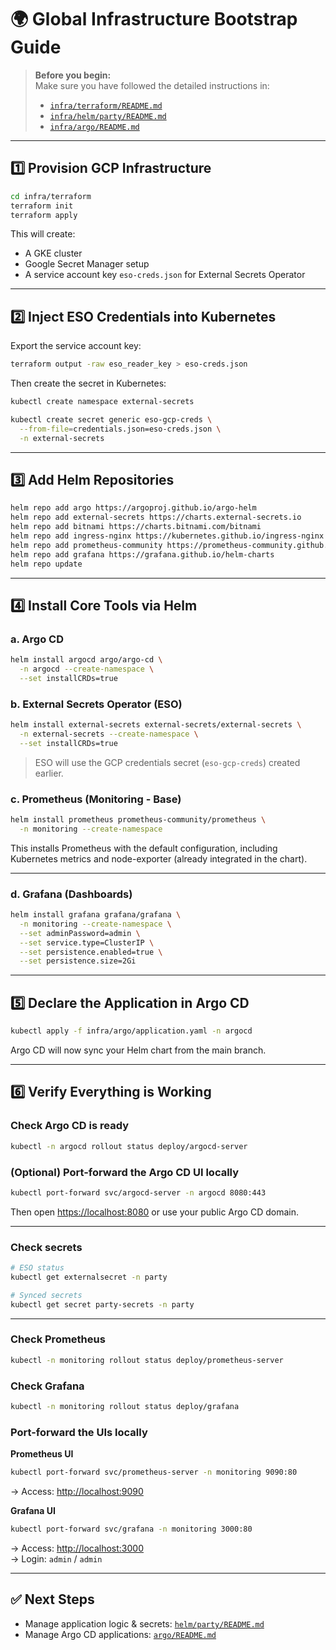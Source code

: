 # 🌍 Global Infrastructure Bootstrap Guide

> **Before you begin:**  
> Make sure you have followed the detailed instructions in:
>
> - [`infra/terraform/README.md`](../terraform/README.md)
> - [`infra/helm/party/README.md`](../helm/party/README.md)
> - [`infra/argo/README.md`](../argo/README.md)

---

## 1️⃣ Provision GCP Infrastructure

```bash
cd infra/terraform
terraform init
terraform apply
```

This will create:

- A GKE cluster
- Google Secret Manager setup
- A service account key `eso-creds.json` for External Secrets Operator

---

## 2️⃣ Inject ESO Credentials into Kubernetes

Export the service account key:

```bash
terraform output -raw eso_reader_key > eso-creds.json 
```

Then create the secret in Kubernetes:

```bash
kubectl create namespace external-secrets

kubectl create secret generic eso-gcp-creds \
  --from-file=credentials.json=eso-creds.json \
  -n external-secrets
```

---

## 3️⃣ Add Helm Repositories

```bash
helm repo add argo https://argoproj.github.io/argo-helm
helm repo add external-secrets https://charts.external-secrets.io
helm repo add bitnami https://charts.bitnami.com/bitnami
helm repo add ingress-nginx https://kubernetes.github.io/ingress-nginx
helm repo add prometheus-community https://prometheus-community.github.io/helm-charts
helm repo add grafana https://grafana.github.io/helm-charts
helm repo update
```

---

## 4️⃣ Install Core Tools via Helm

### a. Argo CD

```bash
helm install argocd argo/argo-cd \
  -n argocd --create-namespace \
  --set installCRDs=true
```

### b. External Secrets Operator (ESO)

```bash
helm install external-secrets external-secrets/external-secrets \
  -n external-secrets --create-namespace \
  --set installCRDs=true
```

> ESO will use the GCP credentials secret (`eso-gcp-creds`) created earlier.

### c. Prometheus (Monitoring - Base)

```bash
helm install prometheus prometheus-community/prometheus \
  -n monitoring --create-namespace
```

This installs Prometheus with the default configuration, including Kubernetes metrics and node-exporter (already integrated in the chart).

---

### d. Grafana (Dashboards)

```bash
helm install grafana grafana/grafana \
  -n monitoring --create-namespace \
  --set adminPassword=admin \
  --set service.type=ClusterIP \
  --set persistence.enabled=true \
  --set persistence.size=2Gi
```

---

## 5️⃣ Declare the Application in Argo CD

```bash
kubectl apply -f infra/argo/application.yaml -n argocd
```

Argo CD will now sync your Helm chart from the main branch.

---

## 6️⃣ Verify Everything is Working

### Check Argo CD is ready

```bash
kubectl -n argocd rollout status deploy/argocd-server
```

### (Optional) Port-forward the Argo CD UI locally

```bash
kubectl port-forward svc/argocd-server -n argocd 8080:443
```

Then open [https://localhost:8080](https://localhost:8080) or use your public Argo CD domain.

---

### Check secrets

```bash
# ESO status
kubectl get externalsecret -n party

# Synced secrets
kubectl get secret party-secrets -n party
```

---

### Check Prometheus

```bash
kubectl -n monitoring rollout status deploy/prometheus-server
```

### Check Grafana

```bash
kubectl -n monitoring rollout status deploy/grafana
```

### Port-forward the UIs locally

**Prometheus UI**

```bash
kubectl port-forward svc/prometheus-server -n monitoring 9090:80
```

→ Access: [http://localhost:9090](http://localhost:9090)

**Grafana UI**

```bash
kubectl port-forward svc/grafana -n monitoring 3000:80
```

→ Access: [http://localhost:3000](http://localhost:3000)  
→ Login: `admin` / `admin`

---

## ✅ Next Steps

- Manage application logic & secrets: [`helm/party/README.md`](../helm/party/README.md)
- Manage Argo CD applications: [`argo/README.md`](../argo/README.md)
